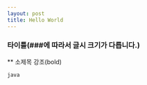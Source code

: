```yaml
---
layout: post
title: Hello World
---
```



### 타이틀(###에 따라서 글시 크기가 다릅니다.)
** 소제목 강조(bold)

```java```
